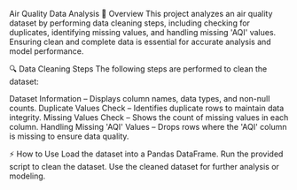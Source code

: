Air Quality Data Analysis
📌 Overview
This project analyzes an air quality dataset by performing data cleaning steps, including checking for duplicates, identifying missing values, and handling missing 'AQI' values. Ensuring clean and complete data is essential for accurate analysis and model performance.

🔍 Data Cleaning Steps
The following steps are performed to clean the dataset:

Dataset Information – Displays column names, data types, and non-null counts.
Duplicate Values Check – Identifies duplicate rows to maintain data integrity.
Missing Values Check – Shows the count of missing values in each column.
Handling Missing 'AQI' Values – Drops rows where the 'AQI' column is missing to ensure data quality.

⚡ How to Use
Load the dataset into a Pandas DataFrame.
Run the provided script to clean the dataset.
Use the cleaned dataset for further analysis or modeling.
